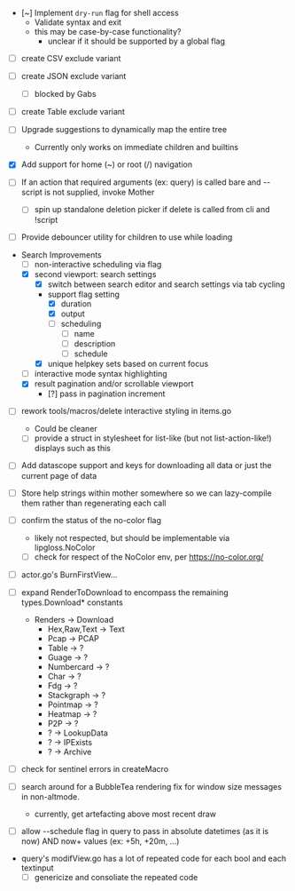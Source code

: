 - [~] Implement `dry-run` flag for shell access
    - Validate syntax and exit
    - this may be case-by-case functionality?
        - unclear if it should be supported by a global flag 

- [ ] create CSV exclude variant
- [ ] create JSON exclude variant
    - [ ] blocked by Gabs
- [ ] create Table exclude variant

- [ ] Upgrade suggestions to dynamically map the entire tree
    - Currently only works on immediate children and builtins

- [x] Add support for home (~) or root (/) navigation

- [ ] If an action that required arguments (ex: query) is called bare and --script is not supplied, invoke Mother
    - [ ] spin up standalone deletion picker if delete is called from cli and !script
- [ ] Provide debouncer utility for children to use while loading

- Search Improvements
    - [ ] non-interactive scheduling via flag
    - [x] second viewport: search settings
        - [x] switch between search editor and search settings via tab cycling
        - support flag setting
            - [x] duration
            - [x] output
            - [ ] scheduling
                - [ ] name
                - [ ] description
                - [ ] schedule
        - [x] unique helpkey sets based on current focus
    - [ ] interactive mode syntax highlighting
    - [x] result pagination and/or scrollable viewport
        - [?] pass in pagination increment

- [ ] rework tools/macros/delete interactive styling in items.go
    - Could be cleaner
    - [ ] provide a struct in stylesheet for list-like (but not list-action-like!) displays such as this  

- [ ] Add datascope support and keys for downloading all data or just the current page of data

- [ ] Store help strings within mother somewhere so we can lazy-compile them rather than regenerating each call

- [ ] confirm the status of the no-color flag
    - likely not respected, but should be implementable via lipgloss.NoColor
    - [ ] check for respect of the NoColor env, per https://no-color.org/

- [ ] actor.go's BurnFirstView...

- [ ] expand RenderToDownload to encompass the remaining types.Download* constants
    - Renders -> Download
        - Hex,Raw,Text -> Text
        - Pcap -> PCAP
        - Table -> ?
        - Guage -> ?
        - Numbercard -> ?
        - Char -> ?
        - Fdg -> ?
        - Stackgraph -> ?
        - Pointmap -> ?
        - Heatmap -> ?
        - P2P -> ?
        - ? -> LookupData
        - ? -> IPExists
        - ? -> Archive

- [ ] check for sentinel errors in createMacro

- [ ] search around for a BubbleTea rendering fix for window size messages in non-altmode.
    - currently, get artefacting above most recent draw

- [ ] allow --schedule flag in query to pass in absolute datetimes (as it is now) AND now+ values (ex: +5h, +20m, ...)

- query's modifView.go has a lot of repeated code for each bool and each textinput
    - [ ] genericize and consoliate the repeated code